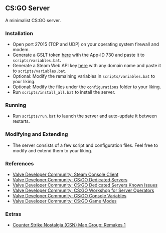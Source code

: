 ## CS:GO Server
A minimalist CS:GO server.

### Installation
- Open port 27015 (TCP and UDP) on your operating system firewall and modem.
- Generate a GSLT token [here](https://steamcommunity.com/dev/managegameservers) with the App-ID 730  and paste it to `scripts/variables.bat`.
- Generate a Steam Web API key [here](https://steamcommunity.com/dev/apikey)     with any domain name and paste it to `scripts/variables.bat`.
- Optional: Modify the remaining variables in `scripts/variables.bat` to your liking.
- Optional: Modify the files under the `configurations` folder to your liking.
- Run `scripts/install_all.bat` to install the server.

### Running
- Run `scripts/run.bat` to launch the server and auto-update it between restarts.

### Modifying and Extending
- The server consists of a few script and configuration files. Feel free to modify and extend them to your liking.

### References
- [Valve Developer Community: Steam Console Client](https://developer.valvesoftware.com/wiki/SteamCMD)
- [Valve Developer Community: CS:GO Dedicated Servers](https://developer.valvesoftware.com/wiki/Counter-Strike:_Global_Offensive_Dedicated_Servers)
- [Valve Developer Community: CS:GO Dedicated Servers Known Issues](https://developer.valvesoftware.com/wiki/Counter-Strike:_Global_Offensive_Dedicated_Servers_Known_Issues)
- [Valve Developer Community: CS:GO Workshop for Server Operators](https://developer.valvesoftware.com/wiki/CS:GO_Workshop_For_Server_Operators)
- [Valve Developer Community: CS:GO Console Variables](https://developer.valvesoftware.com/wiki/List_of_CS:GO_Cvars)
- [Valve Developer Community: CS:GO Game Modes](https://developer.valvesoftware.com/wiki/CS:GO_Game_Modes)

### Extras
- [Counter Strike Nostalgia (CSN) Map Group: Remakes 1](https://steamcommunity.com/sharedfiles/filedetails/?id=2844372206)